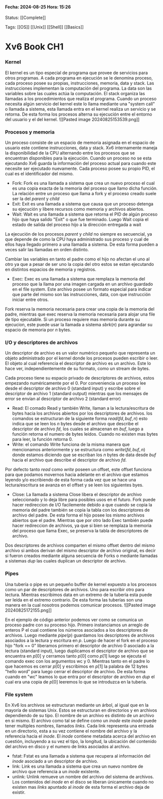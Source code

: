 #### Fecha: 2024-08-25 Hora: 15:26

Status: [[Complete]]

Tags: [[OS]] [[Unix]] [[Shell]] [[Basics]]

# Xv6 Book CH1
### Kernel
El kernel es un tipo especial de programa que provee de servicios para otros programas. A cada programa en ejecución se le denomina proceso, cada proceso posee su propias, instrucciones, memoria, data y stack.  Las instrucciones implementan la computación del programa. La data son las variables sobre las cuales actúa la computación. El stack organiza las llamadas a los procedimientos que realiza el programa. Cuando un proceso necesita algún servicio del kernel este lo llama mediante una "system call" o llamada a sistema, esta llamada entra en el kernel realiza un servicio y se retorna. De esta forma los procesos alterna su ejecución entre el entorno del usuario y el del kernel. 
![[Pasted image 20240825153539.png]]
### Procesos y memoria
Un proceso consiste de un espacio de memoria asignada en el espacio de usuario este contiene instrucciones, data y stack. Xv6 internamente maneja la disponibilidad de la CPU alternando entre los procesos que se encuentran disponibles para la ejecución. Cuando un proceso no se esta ejecutando Xv6 guarda la información del proceso actual para cuando este necesite ser ejecutado nuevamente. Cada proceso posee su propio PID, el cual es el identificador del mismo.

- Fork: Fork es una llamada a sistema que crea un nuevo proceso el cual es una copia exacta de la memoria del proceso que llamo dicha función. La relación entre un proceso que llama a fork y el proceso creado suele ser la del $parent$ y $child$
- Exit: Exit es una llamada a sistema que causa que un proceso detenga su ejecución y libere recursos como memoria y archivos abiertos. 
- Wait: Wait es una llamada a sistema que retorna el PID de algún proceso hijo que haya salido "Exit" o que fue terminado. Luego Wait copia el estado de salida del proceso hijo a la dirección entregada a wait

La ejecución de los procesos $parent$ y $child$ no siempre es secuencial, ya que depende de como la CPU haya administrado sus proceso y cual de ellos haya llegado primero a una llamada a sistema. De esta forma pueden a veces salir las llamadas en orden distinto. 

Cambiar las variables en tanto el padre como el hijo no afectan el uno al otro ya que a pesar de ser uno la copia del otro estos se estan ejecutando en distintos espacios de memoria y registros. 

- Exec: Exec es una llamada a sistema que remplaza la memoria del proceso que la llama por una imagen cargada en un archivo guardado en el file system. Este archivo posee un formato especial para indicar que parte del mismo son las instrucciones, data, con que instrucción iniciar entre otros.

Fork reserva la memoria necesaria para crear una copia de la memoria del padre, mientras que exec reserva la memoria necesaria para alojar una file de tipo ejecutable. Si un proceso requiere mas memoria durante su ejecucion, este puede usar la llamada a sistema $sbrk(n)$ para agrandar su espacio de memoria por $n$ bytes. 

### I/O y descriptores de archivos
Un descriptor de archivo es un valor numérico pequeño que representa un objeto administrado por el kernel donde los procesos pueden escribir o leer. El objeto al cual referencia el descriptor de archivo es un archivo. Este lo hace ver, independientemente de su formato, como un stream de bytes.

Cada proceso tiene su espacio privado de descriptores de archivos, estos empezando numéricamente por el 0. Por conveniencia un proceso lee desde el descriptor de archivo 0 (standard input) y escribe sobre el descriptor de archivo 1 (standard output) mientras que los mensajes de error se envían al descriptor de archivo 2 (standard error)
- Read: El comado Read y también Write, llaman a la lectura/escritura de bytes hacia los archivos abiertos por los descriptores de archivos. los comandos se estructuran de la siguiente forma $read(fd,buf,n)$ esto indica que se leen los $n$ bytes desde el archivo que describe el descriptor de archivo $fd$, los cuales se almacenan en $buf$, luego a función retorna el numero de bytes leídos. Cuando no existen mas bytes para leer, la función retorna 0.
- Write: el comando Write funciona de la misma manera que mencionamos anteriormente y se estructura como $write(fd,buf,n)$ donde estamos diciendo que se escriban los $n$ bytes de data desde $buf$ hacia el archivo que describe el descriptor de archivo $fd$.

Por defecto tanto $read$ como $write$ poseen un offset, este offset funciona para que podamos movernos hacia adelante en el archivo que estamos leyendo y/o escribiendo de esta forma cada vez que se hace una lectura/escritura se avanza en el offset y se leen los siguientes byes.
- Close: La llamada a sistema Close libera el descriptor de archivo seleccionado y lo deja libre para posibles usos en el futuro.
Fork puede hacer redireccion de I/O facilemente debido a que cuando se copia la memoria del padre también se copia la tabla con los descriptores de archivo del padre. De esta forma el hijo posee los mismo archivos abiertos que el padre. Mientras que por otro lado Exec también puede hacer redireccion de archivos, ya que si bien se remplaza la memoria del proceso que llama Exec, se preserva la tabla de descriptores de archivo. 

Dos descriptores de archivos comparten el mismo offset dentro del mismo archivo si ambos derivan del mismo descriptor de archivo original, es decir si fueron creados mediante alguna secuencia de Forks o mediante llamadas a sistemas $dup$ las cuales duplican un descriptor de archivo. 

### Pipes
Una tubería o pipe es un pequeño buffer de kernel expuesto a los procesos como un par de descriptores de archivos. Uno para escribir otro para lectura. Mientras escribimos data en un extremo de la tubería esta puede ser leída en el extremo contrario. De esta forma las tuberías son una manera en la cual nosotros podemos comunicar procesos.
![[Pasted image 20240825172155.png]]

En el ejemplo de código anterior podemos ver como se comunica un proceso padre con su proceso hijo. Primero instanciamos un arreglo de enteros P el cual contiene los números asociados a los descriptores de archivos. Luego mediante $pipe(p)$ guardamos los descriptores de archivos asociados a la lectura y escritura en $p$. Luego de hacer el fork en el proceso hijo "fork == 0" liberamos primero el descriptor de archivo 0 asociado a la lectura (standard input), luego duplicamos el descriptor de archivo que se encuentra en $p[0]$ y cerramos tanto $p[0]$ como $p[1]$ luego se ejecuta el comando exec con los argumentos wc y 0. Mientras tanto en el padre lo que hacemos es cerrar $p[0]$ y escribimos en $p[1]$ la palabra de 12 bytes "hello word" para luego cerrar el descriptor de archivo. De esta forma cuando en "wc" leamos lo que entra por el descriptor de archivo en $dup$ el cual era una copia de $p[0]$ leeremos lo que se introduzca en la tuberia. 
### File system
En Xv6 los archivos se estructuran mediante un árbol, al igual que en la mayoría de sistemas Unix. Estos se estructuran en directorios y en archivos dependiendo de su tipo. El nombre de un archivo es distinto de un archivo en si mismo. El archivo como tal se define como un $inode$ este $inode$ puede tener multiples nombres, llamados $links$. Cada link representa una entrada en un directorio, esta a su vez contiene el nombre del archivo y la referencia hacia el $inode$. El $inode$ contiene metadata acerca del archivo en cuestión, incluyendo a su vez el tipo, la longitud, la ubicación del contenido del archivo en disco y el numero de links asociados al archivo.
- fstat: Fstat es una llamada a sistema que recupera al información del $inode$ asociado a un descriptor de archivo. 
- link: Link es una llamada a sistema que crea un nuevo nombre de archivo que referencia a un $inode$ existente. 
- unlink: Unlink remueve un nombre del archivo del sistema de archivos. Los contenidos del $inode$ en el disco se liberan únicamente cuando no existen mas $links$ apuntado al $inode$ de esta forma el archivo deja de existir.